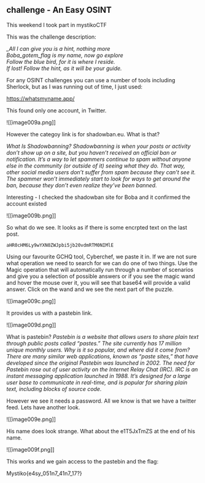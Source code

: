 ## challenge - An Easy OSINT
This weekend I took part in mystikoCTF

This was the challenge description:

*_All I can give you is a hint, nothing more  
Boba_gotem_flag is my name, now go explore  
Follow the blue bird, for it is where I reside.  
If lost! Follow the hint, as it will be your guide.*

For any OSINT challenges you can use a number of tools including Sherlock, but as I was running out of time, I just used:

https://whatsmyname.app/

This found only one account, in Twitter. 

![[image009a.png]]

However the categoy link is for shadowban.eu. What is that?

*What Is Shadowbanning?
Shadowbanning is when your posts or activity don’t show up on a site, but you haven’t received an official ban or notification.
It’s a way to let spammers continue to spam without anyone else in the community (or outside of it) seeing what they do.
That way, other social media users don’t suffer from spam because they can’t see it. The spammer won’t immediately start to look for ways to get around the ban, because they don’t even realize they’ve been banned.*

Interesting - I checked the shadowban site for Boba and it confirmed the account existed

![[image009b.png]]

So what do we see. It looks as if there is some encrpted text on the last post.
```
aHR0cHM6Ly9wYXN0ZWJpbi5jb20vdmRTM0NIMlE
```

Using our favourite GCHQ tool, Cyberchef, we paste it in. If we are not sure what operation we need to search for we can do one of two things. Use the Magic operation that will automatically run through a number of scenarios and give you a selection of possible answers or if you see the magic wand and hover the mouse over it, you will see that base64 will provide a valid answer. Click on the wand and we see the next part of the puzzle. 

![[image009c.png]]

It provides us with a pastebin link.

![[image009d.png]]

What is pastebin?
*Pastebin is a website that allows users to share plain text through public posts called “pastes.” The site currently has 17 million unique monthly users. Why is it so popular, and where did it come from?
There are many similar web applications, known as “paste sites,” that have developed since the original Pastebin was launched in 2002. The need for Pastebin rose out of user activity on the Internet Relay Chat (IRC). IRC is an instant messaging application launched in 1988. It’s designed for a large user base to communicate in real-time, and is popular for sharing plain text, including blocks of source code.*

However we see it needs a password. All we know is that we have a twitter feed. Lets have another look.

![[image009e.png]]

His name does look strange. What about the e1T5JxTmZS at the end of his name.

![[image009f.png]]

This works and we gain access to the pastebin and the flag:

Mystiko{e4sy_051n7_41n7_17?}
